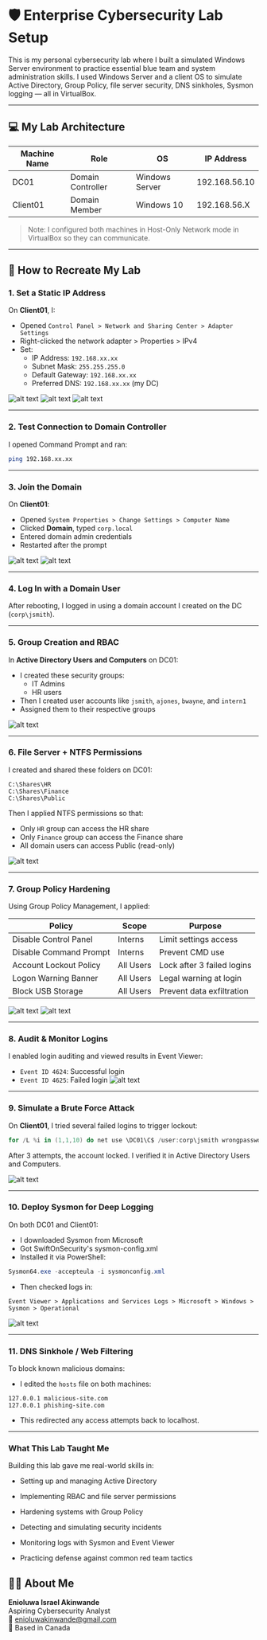 # 🛡️ Enterprise Cybersecurity Lab Setup


This is my personal cybersecurity lab where I built a simulated Windows Server environment to practice essential blue team and system administration skills. I used Windows Server and a client OS to simulate Active Directory, Group Policy, file server security, DNS sinkholes, Sysmon logging — all in VirtualBox.

---

## 💻 My Lab Architecture

| Machine Name | Role              | OS             | IP Address    |
| ------------ | ----------------- | -------------- | ------------- |
| DC01         | Domain Controller | Windows Server | 192.168.56.10 |
| Client01     | Domain Member     | Windows 10     | 192.168.56.X  |

> Note: I configured both machines in Host-Only Network mode in VirtualBox so they can communicate.

---

## 🚀 How to Recreate My Lab

### 1. Set a Static IP Address

On **Client01**, I:

- Opened `Control Panel > Network and Sharing Center > Adapter Settings`
- Right-clicked the network adapter > Properties > IPv4
- Set:
  - IP Address: `192.168.xx.xx`
  - Subnet Mask: `255.255.255.0`
  - Default Gateway: `192.168.xx.xx`
  - Preferred DNS: `192.168.xx.xx` (my DC)


![alt text][networksetting] ![alt text][prop] ![alt text][adapter] 


[networksetting]: https://github.com/enioluww/activedirectory-Cyberlab/blob/9ab055417563108d172553165b93d48edaf919ef/networksetting.png

[prop]: https://github.com/enioluww/activedirectory-Cyberlab/blob/62aab6ef6b3d6d9b8d16b84fa1d920512f0b3b02/PROPERTIES.png

[adapter]: https://github.com/enioluww/activedirectory-Cyberlab/blob/efafdc69c12ae130628028cc3fda5ff93888fef3/Adapter%20settings.png


---

### 2. Test Connection to Domain Controller

I opened Command Prompt and ran:

```bash
ping 192.168.xx.xx
```

---

### 3. Join the Domain

On **Client01**:

- Opened `System Properties > Change Settings > Computer Name`
- Clicked **Domain**, typed `corp.local`
- Entered domain admin credentials
- Restarted after the prompt


![alt text][jd] ![alt text][jd2]

[jd2]: https://github.com/enioluww/activedirectory-Cyberlab/blob/a8549ae42e37f6360adf45963b9ceb8bdfb99a11/Join%20domain%20(2).png

[jd]:https://github.com/enioluww/activedirectory-Cyberlab/blob/62aab6ef6b3d6d9b8d16b84fa1d920512f0b3b02/JOIN%20DOMAIN.png


---

### 4. Log In with a Domain User

After rebooting, I logged in using a domain account I created on the DC (`corp\jsmith`).

---

### 5. Group Creation and RBAC

In **Active Directory Users and Computers** on DC01:

- I created these security groups:
  - IT Admins
  - HR users
- Then I created user accounts like `jsmith`, `ajones`, `bwayne`, and `intern1`
- Assigned them to their respective groups

![alt text][RBAC]

[RBAC]: https://github.com/enioluww/activedirectory-Cyberlab/blob/4875fd86f8a1c5e28a491dc0d69b6b967cabeb0c/Group%20creation.png

---

### 6. File Server + NTFS Permissions

I created and shared these folders on DC01:

```
C:\Shares\HR
C:\Shares\Finance
C:\Shares\Public
```

Then I applied NTFS permissions so that:

- Only `HR` group can access the HR share
- Only `Finance` group can access the Finance share
- All domain users can access Public (read-only)

![alt text][NTFS]

[NTFS]: https://github.com/enioluww/activedirectory-Cyberlab/blob/62aab6ef6b3d6d9b8d16b84fa1d920512f0b3b02/NTFS%20file%20permissions.png

---

### 7. Group Policy Hardening

Using Group Policy Management, I applied:

| Policy                 | Scope     | Purpose                    |
| ---------------------- | --------- | -------------------------- |
| Disable Control Panel  | Interns   | Limit settings access      |
| Disable Command Prompt | Interns   | Prevent CMD use            |
| Account Lockout Policy | All Users | Lock after 3 failed logins |
| Logon Warning Banner   | All Users | Legal warning at login     |
| Block USB Storage      | All Users | Prevent data exfiltration  |

![alt text][secure] ![alt text][warning]

[secure]: https://github.com/enioluww/activedirectory-Cyberlab/blob/62aab6ef6b3d6d9b8d16b84fa1d920512f0b3b02/security%20hardening.png

[warning]: https://github.com/enioluww/activedirectory-Cyberlab/blob/62aab6ef6b3d6d9b8d16b84fa1d920512f0b3b02/warning%20screen.png




---

### 8. Audit & Monitor Logins

I enabled login auditing and viewed results in Event Viewer:

- `Event ID 4624`: Successful login
- `Event ID 4625`: Failed login
![alt text][event]

[event]: https://github.com/enioluww/activedirectory-Cyberlab/blob/4875fd86f8a1c5e28a491dc0d69b6b967cabeb0c/Event%20viewer-login%20audit.png


---

### 9. Simulate a Brute Force Attack

On **Client01**, I tried several failed logins to trigger lockout:

```powershell
for /L %i in (1,1,10) do net use \DC01\C$ /user:corp\jsmith wrongpassword
```

After 3 attempts, the account locked. I verified it in Active Directory Users and Computers.

![alt text][lockout]

[lockout]: https://github.com/enioluww/activedirectory-Cyberlab/blob/62aab6ef6b3d6d9b8d16b84fa1d920512f0b3b02/account%20lockout%20enforcement.png

---

### 10. Deploy Sysmon for Deep Logging

On both DC01 and Client01:

- I downloaded Sysmon from Microsoft
- Got SwiftOnSecurity's sysmon-config.xml
- Installed it via PowerShell:

```powershell
Sysmon64.exe -accepteula -i sysmonconfig.xml
```

- Then checked logs in:

```
Event Viewer > Applications and Services Logs > Microsoft > Windows > Sysmon > Operational
```
![alt text][log]

[log]: https://github.com/enioluww/activedirectory-Cyberlab/blob/62aab6ef6b3d6d9b8d16b84fa1d920512f0b3b02/sysmon%20logs.png

---

### 11. DNS Sinkhole / Web Filtering

To block known malicious domains:

- I edited the `hosts` file on both machines:

```plaintext
127.0.0.1 malicious-site.com
127.0.0.1 phishing-site.com
```

- This redirected any access attempts back to localhost.

---


### What This Lab Taught Me

Building this lab gave me real-world skills in:

- Setting up and managing Active Directory

- Implementing RBAC and file server permissions

- Hardening systems with Group Policy

- Detecting and simulating security incidents

- Monitoring logs with Sysmon and Event Viewer

- Practicing defense against common red team tactics


## 🙋‍♂️ About Me

**Enioluwa Israel Akinwande**\
Aspiring Cybersecurity Analyst\
📧 [enioluwakinwande@gmail.com](mailto\:enioluwakinwande@gmail.com)\
📍 Based in Canada


